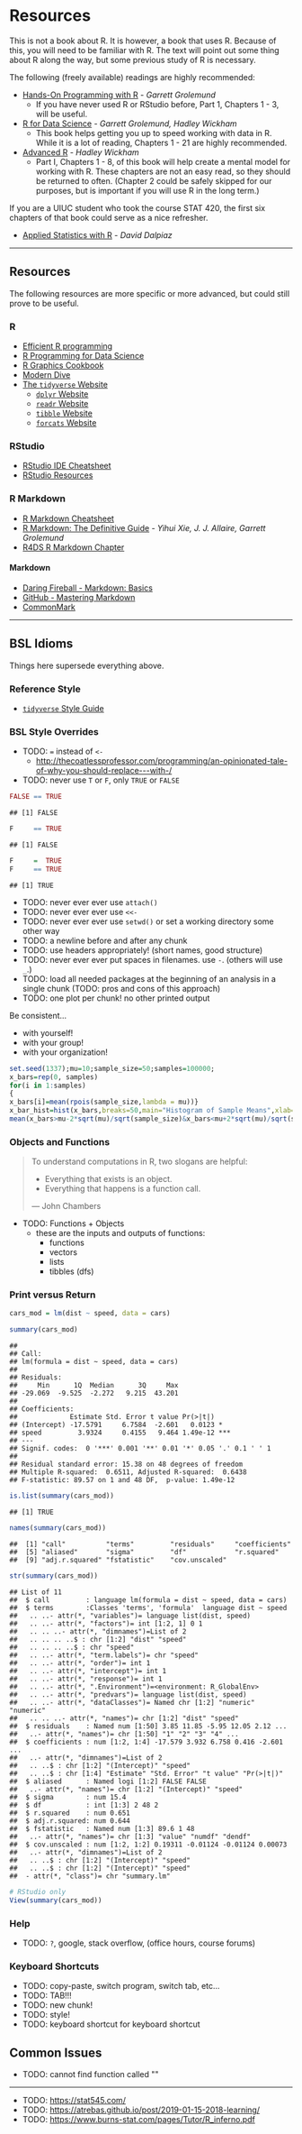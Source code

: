 # Resources



This is not a book about R. It is however, a book that uses R. Because of this, you will need to be familiar with R. The text will point out some thing about R along the way, but some previous study of R is necessary.

The following (freely available) readings are highly recommended:

- [Hands-On Programming with R](https://rstudio-education.github.io/hopr/) - *Garrett Grolemund*
  - If you have never used R or RStudio before, Part 1, Chapters 1 - 3, will be useful.
- [R for Data Science](https://r4ds.had.co.nz/) - *Garrett Grolemund, Hadley Wickham*
  - This book helps getting you up to speed working with data in R. While it is a lot of reading, Chapters 1 - 21 are highly recommended. 
- [Advanced R](https://adv-r.hadley.nz/) - *Hadley Wickham*
  - Part I, Chapters 1 - 8, of this book will help create a mental model for working with R. These chapters are not an easy read, so they should be returned to often. (Chapter 2 could be safely skipped for our purposes, but is important if you will use R in the long term.)

If you are a UIUC student who took the course STAT 420, the first six chapters of that book could serve as a nice refresher.

- [Applied Statistics with R](https://daviddalpiaz.github.io/appliedstats/) - *David Dalpiaz*

***

## Resources

The following resources are more specific or more advanced, but could still prove to be useful.

### R

- [Efficient R programming](https://csgillespie.github.io/efficientR/)
- [R Programming for Data Science](https://bookdown.org/rdpeng/rprogdatascience/)
- [R Graphics Cookbook](https://r-graphics.org/)
- [Modern Dive](https://moderndive.com/index.html)
- [The `tidyverse` Website](tidyverse.org/)
  - [`dplyr` Website](https://dplyr.tidyverse.org/)
  - [`readr` Website](https://readr.tidyverse.org/)
  - [`tibble` Website](https://tibble.tidyverse.org/)
  - [`forcats` Website](https://forcats.tidyverse.org/)

### RStudio

- [RStudio IDE Cheatsheet](https://resources.rstudio.com/rstudio-cheatsheets/rstudio-ide-cheat-sheet)
- [RStudio Resources](https://resources.rstudio.com/)

### R Markdown

- [R Markdown Cheatsheet](https://resources.rstudio.com/rstudio-cheatsheets/rmarkdown-2-0-cheat-sheet)
- [R Markdown: The Definitive Guide](https://bookdown.org/yihui/rmarkdown/) - *Yihui Xie, J. J. Allaire, Garrett Grolemund*
- [R4DS R Markdown Chapter](https://r4ds.had.co.nz/r-markdown.html)

#### Markdown

- [Daring Fireball - Markdown: Basics](https://daringfireball.net/projects/markdown/basics)
- [GitHub - Mastering Markdown](https://guides.github.com/features/mastering-markdown/)
- [CommonMark](https://commonmark.org/)

***

## BSL Idioms

Things here supersede everything above.

### Reference Style

- [`tidyverse` Style Guide](https://style.tidyverse.org/)

### BSL Style Overrides

- TODO: `=` instead of `<-`
  - http://thecoatlessprofessor.com/programming/an-opinionated-tale-of-why-you-should-replace---with-/
- TODO: never use `T` or `F`, only `TRUE` or `FALSE`


```r
FALSE == TRUE
```

```
## [1] FALSE
```

```r
F     == TRUE
```

```
## [1] FALSE
```

```r
F     =  TRUE
F     == TRUE
```

```
## [1] TRUE
```

- TODO: never ever ever use `attach()`
- TODO: never ever ever use `<<-`
- TODO: never ever ever use `setwd()` or set a working directory some other way
- TODO: a newline before and after any chunk
- TODO: use headers appropriately! (short names, good structure)
- TODO: never ever ever put spaces in filenames. use `-`. (others will use `_`.)
- TODO: load all needed packages at the beginning of an analysis in a single chunk (TODO: pros and cons of this approach)
- TODO: one plot per chunk! no other printed output

Be consistent...

- with yourself!
- with your group!
- with your organization!


```r
set.seed(1337);mu=10;sample_size=50;samples=100000;
x_bars=rep(0, samples)
for(i in 1:samples)
{
x_bars[i]=mean(rpois(sample_size,lambda = mu))}
x_bar_hist=hist(x_bars,breaks=50,main="Histogram of Sample Means",xlab="Sample Means",col="darkorange",border = "dodgerblue")
mean(x_bars>mu-2*sqrt(mu)/sqrt(sample_size)&x_bars<mu+2*sqrt(mu)/sqrt(sample_size))
```

### Objects and Functions

> To understand computations in R, two slogans are helpful:
> 
> - Everything that exists is an object. 
> - Everything that happens is a function call. 
>
> — John Chambers

- TODO: Functions + Objects
  - these are the inputs and outputs of functions:
    - functions
    - vectors
    - lists
    - tibbles (dfs)

### Print versus Return


```r
cars_mod = lm(dist ~ speed, data = cars)
```


```r
summary(cars_mod)
```

```
## 
## Call:
## lm(formula = dist ~ speed, data = cars)
## 
## Residuals:
##     Min      1Q  Median      3Q     Max 
## -29.069  -9.525  -2.272   9.215  43.201 
## 
## Coefficients:
##             Estimate Std. Error t value Pr(>|t|)    
## (Intercept) -17.5791     6.7584  -2.601   0.0123 *  
## speed         3.9324     0.4155   9.464 1.49e-12 ***
## ---
## Signif. codes:  0 '***' 0.001 '**' 0.01 '*' 0.05 '.' 0.1 ' ' 1
## 
## Residual standard error: 15.38 on 48 degrees of freedom
## Multiple R-squared:  0.6511,	Adjusted R-squared:  0.6438 
## F-statistic: 89.57 on 1 and 48 DF,  p-value: 1.49e-12
```


```r
is.list(summary(cars_mod))
```

```
## [1] TRUE
```


```r
names(summary(cars_mod))
```

```
##  [1] "call"          "terms"         "residuals"     "coefficients" 
##  [5] "aliased"       "sigma"         "df"            "r.squared"    
##  [9] "adj.r.squared" "fstatistic"    "cov.unscaled"
```


```r
str(summary(cars_mod))
```

```
## List of 11
##  $ call         : language lm(formula = dist ~ speed, data = cars)
##  $ terms        :Classes 'terms', 'formula'  language dist ~ speed
##   .. ..- attr(*, "variables")= language list(dist, speed)
##   .. ..- attr(*, "factors")= int [1:2, 1] 0 1
##   .. .. ..- attr(*, "dimnames")=List of 2
##   .. .. .. ..$ : chr [1:2] "dist" "speed"
##   .. .. .. ..$ : chr "speed"
##   .. ..- attr(*, "term.labels")= chr "speed"
##   .. ..- attr(*, "order")= int 1
##   .. ..- attr(*, "intercept")= int 1
##   .. ..- attr(*, "response")= int 1
##   .. ..- attr(*, ".Environment")=<environment: R_GlobalEnv> 
##   .. ..- attr(*, "predvars")= language list(dist, speed)
##   .. ..- attr(*, "dataClasses")= Named chr [1:2] "numeric" "numeric"
##   .. .. ..- attr(*, "names")= chr [1:2] "dist" "speed"
##  $ residuals    : Named num [1:50] 3.85 11.85 -5.95 12.05 2.12 ...
##   ..- attr(*, "names")= chr [1:50] "1" "2" "3" "4" ...
##  $ coefficients : num [1:2, 1:4] -17.579 3.932 6.758 0.416 -2.601 ...
##   ..- attr(*, "dimnames")=List of 2
##   .. ..$ : chr [1:2] "(Intercept)" "speed"
##   .. ..$ : chr [1:4] "Estimate" "Std. Error" "t value" "Pr(>|t|)"
##  $ aliased      : Named logi [1:2] FALSE FALSE
##   ..- attr(*, "names")= chr [1:2] "(Intercept)" "speed"
##  $ sigma        : num 15.4
##  $ df           : int [1:3] 2 48 2
##  $ r.squared    : num 0.651
##  $ adj.r.squared: num 0.644
##  $ fstatistic   : Named num [1:3] 89.6 1 48
##   ..- attr(*, "names")= chr [1:3] "value" "numdf" "dendf"
##  $ cov.unscaled : num [1:2, 1:2] 0.19311 -0.01124 -0.01124 0.00073
##   ..- attr(*, "dimnames")=List of 2
##   .. ..$ : chr [1:2] "(Intercept)" "speed"
##   .. ..$ : chr [1:2] "(Intercept)" "speed"
##  - attr(*, "class")= chr "summary.lm"
```


```r
# RStudio only
View(summary(cars_mod))
```

### Help

- TODO: `?`, google, stack overflow, (office hours, course forums)

### Keyboard Shortcuts

- TODO: copy-paste, switch program, switch tab, etc...
- TODO: TAB!!!
- TODO: new chunk!
- TODO: style!
- TODO: keyboard shortcut for keyboard shortcut

## Common Issues

- TODO: cannot find function called ""

***

- TODO: https://stat545.com/
- TODO: https://atrebas.github.io/post/2019-01-15-2018-learning/
- TODO: https://www.burns-stat.com/pages/Tutor/R_inferno.pdf

